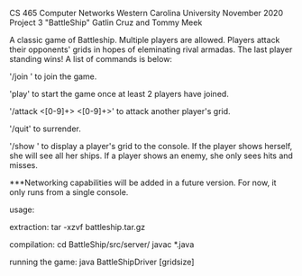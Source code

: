 CS 465 Computer Networks
Western Carolina University
November 2020
Project 3 "BattleShip"
Gatlin Cruz and Tommy Meek

A classic game of Battleship. Multiple players are allowed. Players attack 
their opponents' grids in hopes of eleminating rival armadas. The last player 
standing wins! A list of commands is below:

'/join <username>' to join the game.

'play' to start the game once at least 2 players have joined.

'/attack <username> <[0-9]+> <[0-9]+>' to attack another player's grid.

'/quit' to surrender.

'/show <username>' to display a player's grid to the console. If the player 
shows herself, she will see all her ships. If a player shows an enemy, she 
only sees hits and misses.


***Networking capabilities will be added in a future version. For now, it only 
runs from a single console.

usage:

extraction:
tar -xzvf battleship.tar.gz

compilation:
cd BattleShip/src/server/
javac *.java

running the game:
java BattleShipDriver <port> [gridsize]

